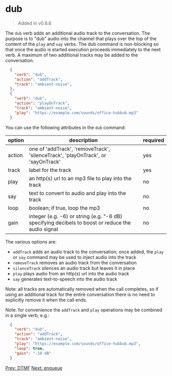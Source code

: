 # dub
> Added in v0.8.6

The `dub` verb adds an additional audio track to the conversation. The purpose is to "dub" audio into the channel that plays over the top of the content of the `play` and `say` verbs.  The dub command is non-blocking so that once the audio is started execution proceeds immediately to the next verb.  A maximum of two additional tracks may be added to the conversation.

```json
  {
    "verb": "dub",
    "action": "addTrack",
    "track": "ambient-noise",
  },
  {
    "verb": "dub",
    "action": "playOnTrack",
    "track": "ambient-noise",
    "play": "https://example.com/sounds/office-hubbub.mp3"
  }
```
You can use the following attributes in the `dub` command:

| option        | description | required  |
| ------------- |-------------| -----|
| action | one of 'addTrack', 'removeTrack', 'silenceTrack', 'playOnTrack', or 'sayOnTrack' | yes |
| track | label for the track | yes |
| play | an http(s) url to an mp3 file to play into the track | no |
| say | text to convert to audio and play into the track| no |
| loop | boolean; if true, loop the mp3 | no |
| gain | integer (e.g. -6) or string (e.g. "-6 dB) specifying decibels to boost or reduce the audio signal | no |

The various options are:
- `addTrack` adds an audio track to the conversation; once added, the `play` or `say` command may be used to inject audio into the track
- `removeTrack` removes an audio track from the conversation
- `silenceTrack` silences an audio track but leaves it in place
- `play` plays audio from an http(s) url into the audio track
- `say` generates text-to-speech into the audio track

Note: all tracks are automatically removed when the call completes, so if using an additional track for the entire conversation there is no need to explicitly remove it when the call ends.

Note: for convenience the `addTrack` and `play` operations may be combined in a single verb; e.g.:

```json
  {
    "verb": "dub",
    "action": "addTrack",
    "track": "ambient-noise",
    "play": "https://example.com/sounds/office-hubbub.mp3",
    "loop": true,
    "gain": "-10 dB"
  }
```

<p class="flex">
<a href="/docs/webhooks/dtmf">Prev: DTMF</a>
<a href="/docs/webhooks/enqueue">Next: enqueue</a>
</p>
